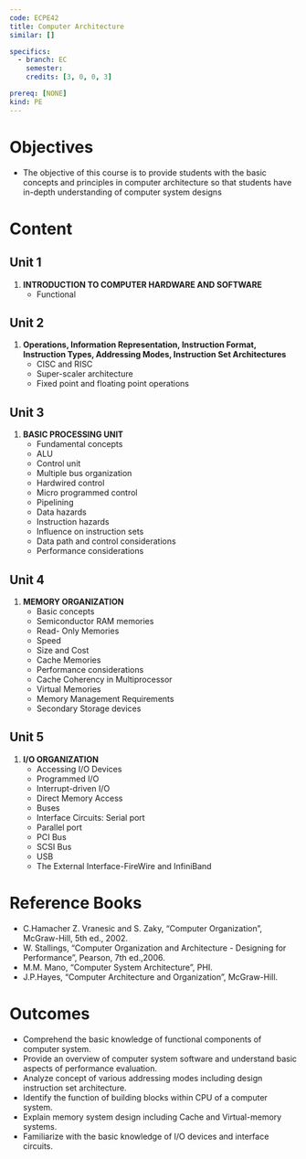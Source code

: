 ```yaml
---
code: ECPE42
title: Computer Architecture
similar: []

specifics:
  - branch: EC
    semester: 
    credits: [3, 0, 0, 3]

prereq: [NONE]
kind: PE
---
```


# Objectives

- The objective of this course is to provide students with the basic concepts and principles in computer architecture so that students have in-depth understanding of computer system designs

# Content

## Unit 1

1. **INTRODUCTION TO COMPUTER HARDWARE AND SOFTWARE**
   - Functional

## Unit 2

1. **Operations, Information Representation, Instruction Format, Instruction Types, Addressing Modes, Instruction Set Architectures**
   - CISC and RISC
   - Super-scaler architecture
   - Fixed point and floating point operations

## Unit 3

1. **BASIC PROCESSING UNIT**
   - Fundamental concepts
   - ALU
   - Control unit
   - Multiple bus organization
   - Hardwired control
   - Micro programmed control
   - Pipelining
   - Data hazards
   - Instruction hazards
   - Influence on instruction sets
   - Data path and control considerations
   - Performance considerations

## Unit 4

1. **MEMORY ORGANIZATION**
   - Basic concepts
   - Semiconductor RAM memories
   - Read- Only Memories
   - Speed
   - Size and Cost
   - Cache Memories
   - Performance considerations
   - Cache Coherency in Multiprocessor
   - Virtual Memories
   - Memory Management Requirements
   - Secondary Storage devices

## Unit 5

1. **I/O ORGANIZATION**
   - Accessing I/O Devices
   - Programmed I/O
   - Interrupt-driven I/O
   - Direct Memory Access
   - Buses
   - Interface Circuits: Serial port
   - Parallel port
   - PCI Bus
   - SCSI Bus
   - USB
   - The External Interface-FireWire and InfiniBand

# Reference Books

- C.Hamacher Z. Vranesic and S. Zaky, “Computer Organization”, McGraw-Hill, 5th ed., 2002.
- W. Stallings, “Computer Organization and Architecture - Designing for Performance”, Pearson, 7th ed.,2006.
- M.M. Mano, “Computer System Architecture”, PHI.
- J.P.Hayes, “Computer Architecture and Organization”, McGraw-Hill.

# Outcomes

- Comprehend the basic knowledge of functional components of computer system.
- Provide an overview of computer system software and understand basic aspects of performance evaluation.
- Analyze concept of various addressing modes including design instruction set architecture.
- Identify the function of building blocks within CPU of a computer system.
- Explain memory system design including Cache and Virtual-memory systems.
- Familiarize with the basic knowledge of I/O devices and interface circuits.
